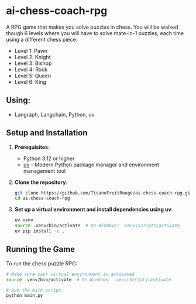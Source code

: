 # ai-chess-coach-rpg

A RPG game that makes you solve puzzles in chess.
You will be walked though 6 levels where you will have to solve mate-in-1 puzzles, each time using a different chess piece:
- Level 1: Pawn
- Level 2: Knight
- Level 3: Bishop
- Level 4: Rook
- Level 5: Queen
- Level 6: King

## Using:
- Langraph, Langchain, Python, uv

## Setup and Installation

1. **Prerequisites**:
   - Python 3.12 or higher
   - [uv](https://github.com/astral-sh/uv) - Modern Python package manager and environment management tool

2. **Clone the repository**:
   ```bash
   git clone https://github.com/TisaneFruitRouge/ai-chess-coach-rpg.git
   cd ai-chess-coach-rpg
   ```

3. **Set up a virtual environment and install dependencies using uv**:
   ```bash
   uv venv
   source .venv/bin/activate  # On Windows: .venv\Scripts\activate
   uv pip install -e .
   ```

## Running the Game

To run the chess puzzle RPG:

```bash
# Make sure your virtual environment is activated
source .venv/bin/activate  # On Windows: .venv\Scripts\activate

# Run the main script
python main.py
```
